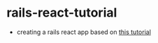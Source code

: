 # rails-react-tutorial
* creating a rails react app based on [this tutorial](https://www.nopio.com/blog/react-rails-part-1-tutorial/)
